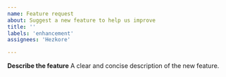 ```yaml
---
name: Feature request
about: Suggest a new feature to help us improve
title: ''
labels: 'enhancement'
assignees: 'Hezkore'

---
```


**Describe the feature**
A clear and concise description of the new feature.
